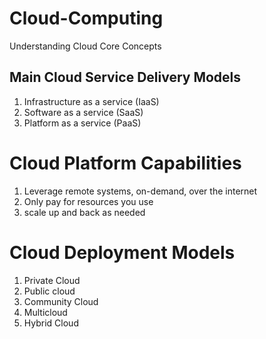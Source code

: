 # Cloud-Computing
Understanding Cloud Core Concepts

## Main Cloud Service Delivery Models
1. Infrastructure as a service (IaaS)
2. Software as a service (SaaS)
3. Platform as a service (PaaS)

# Cloud Platform Capabilities
1. Leverage remote systems, on-demand, over the internet
2. Only pay for resources you use
3. scale up and back as needed

# Cloud Deployment Models
1. Private Cloud
2. Public cloud
3. Community Cloud
4. Multicloud
5. Hybrid Cloud
